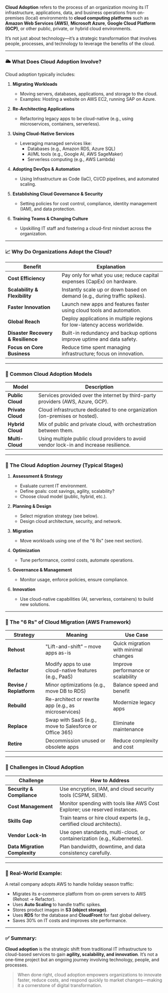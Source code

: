 **Cloud Adoption** refers to the process of an organization moving its IT infrastructure, applications, data, and business operations from on-premises (local) environments to **cloud computing platforms** such as **Amazon Web Services (AWS)**, **Microsoft Azure**, **Google Cloud Platform (GCP)**, or other public, private, or hybrid cloud environments.

It’s not just about technology—it’s a strategic transformation that involves people, processes, and technology to leverage the benefits of the cloud.

---

### 🌥️ What Does Cloud Adoption Involve?

Cloud adoption typically includes:

1. **Migrating Workloads**

   - Moving servers, databases, applications, and storage to the cloud.
   - Examples: Hosting a website on AWS EC2, running SAP on Azure.

2. **Re-Architecting Applications**

   - Refactoring legacy apps to be cloud-native (e.g., using microservices, containers, serverless).

3. **Using Cloud-Native Services**

   - Leveraging managed services like:
     - Databases (e.g., Amazon RDS, Azure SQL)
     - AI/ML tools (e.g., Google AI, AWS SageMaker)
     - Serverless computing (e.g., AWS Lambda)

4. **Adopting DevOps & Automation**

   - Using Infrastructure as Code (IaC), CI/CD pipelines, and automated scaling.

5. **Establishing Cloud Governance & Security**

   - Setting policies for cost control, compliance, identity management (IAM), and data protection.

6. **Training Teams & Changing Culture**
   - Upskilling IT staff and fostering a cloud-first mindset across the organization.

---

### 📈 Why Do Organizations Adopt the Cloud?

| Benefit                            | Explanation                                                               |
| ---------------------------------- | ------------------------------------------------------------------------- |
| **Cost Efficiency**                | Pay only for what you use; reduce capital expenses (CapEx) on hardware.   |
| **Scalability & Flexibility**      | Instantly scale up or down based on demand (e.g., during traffic spikes). |
| **Faster Innovation**              | Launch new apps and features faster using cloud tools and automation.     |
| **Global Reach**                   | Deploy applications in multiple regions for low-latency access worldwide. |
| **Disaster Recovery & Resilience** | Built-in redundancy and backup options improve uptime and data safety.    |
| **Focus on Core Business**         | Reduce time spent managing infrastructure; focus on innovation.           |

---

### 🚀 Common Cloud Adoption Models

| Model             | Description                                                                            |
| ----------------- | -------------------------------------------------------------------------------------- |
| **Public Cloud**  | Services provided over the internet by third-party providers (AWS, Azure, GCP).        |
| **Private Cloud** | Cloud infrastructure dedicated to one organization (on-premises or hosted).            |
| **Hybrid Cloud**  | Mix of public and private cloud, with orchestration between them.                      |
| **Multi-Cloud**   | Using multiple public cloud providers to avoid vendor lock-in and increase resilience. |

---

### 🧭 The Cloud Adoption Journey (Typical Stages)

1. **Assessment & Strategy**

   - Evaluate current IT environment.
   - Define goals: cost savings, agility, scalability?
   - Choose cloud model (public, hybrid, etc.).

2. **Planning & Design**

   - Select migration strategy (see below).
   - Design cloud architecture, security, and network.

3. **Migration**

   - Move workloads using one of the "6 Rs" (see next section).

4. **Optimization**

   - Tune performance, control costs, automate operations.

5. **Governance & Management**

   - Monitor usage, enforce policies, ensure compliance.

6. **Innovation**
   - Use cloud-native capabilities (AI, serverless, containers) to build new solutions.

---

### 🔁 The "6 Rs" of Cloud Migration (AWS Framework)

| Strategy                | Meaning                                                 | Use Case                             |
| ----------------------- | ------------------------------------------------------- | ------------------------------------ |
| **Rehost**              | "Lift-and-shift" – move apps as-is                      | Quick migration with minimal changes |
| **Refactor**            | Modify apps to use cloud-native features (e.g., PaaS)   | Improve performance or scalability   |
| **Revise / Replatform** | Minor optimizations (e.g., move DB to RDS)              | Balance speed and benefit            |
| **Rebuild**             | Re-architect or rewrite app (e.g., as microservices)    | Modernize legacy apps                |
| **Replace**             | Swap with SaaS (e.g., move to Salesforce or Office 365) | Eliminate maintenance                |
| **Retire**              | Decommission unused or obsolete apps                    | Reduce complexity and cost           |

---

### 🛑 Challenges in Cloud Adoption

| Challenge                     | How to Address                                                              |
| ----------------------------- | --------------------------------------------------------------------------- |
| **Security & Compliance**     | Use encryption, IAM, and cloud security tools (CSPM, SIEM).                 |
| **Cost Management**           | Monitor spending with tools like AWS Cost Explorer; use reserved instances. |
| **Skills Gap**                | Train teams or hire cloud experts (e.g., certified cloud architects).       |
| **Vendor Lock-In**            | Use open standards, multi-cloud, or containerization (e.g., Kubernetes).    |
| **Data Migration Complexity** | Plan bandwidth, downtime, and data consistency carefully.                   |

---

### 🏢 Real-World Example:

A retail company adopts AWS to handle holiday season traffic:

- Migrates its e-commerce platform from on-prem servers to AWS (Rehost → Refactor).
- Uses **Auto Scaling** to handle traffic spikes.
- Stores product images in **S3 (object storage)**.
- Uses **RDS** for the database and **CloudFront** for fast global delivery.
- Saves 30% on IT costs and improves site performance.

---

### ✅ Summary:

**Cloud adoption** is the strategic shift from traditional IT infrastructure to cloud-based services to gain **agility, scalability, and innovation**. It’s not a one-time project but an ongoing journey involving technology, people, and processes.

> When done right, cloud adoption empowers organizations to innovate faster, reduce costs, and respond quickly to market changes—making it a cornerstone of digital transformation.
